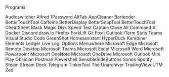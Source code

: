 Programs

Audioswitcher
Alfred
1Password 
AltTab
AppCleaner
Bartender
BetterTouchTool
Caffeine
BetterDisplay
BetterSnapTool
BetterTouchTool
CheatSheet
Black Magic Disk Speed Test
Captain
Close All
Command X
Docker
Discord
draw.io
Firefox
ForkLift
Git
Foxit
Outlook
iTerm 
Stats
Teams
Visual Studio Code
GreenShot
Homeassistant
HyperDuck
Karabiner Elements
Ledger Live
Logi Options
Menuwhere
Microsoft Edge
Microsoft Remote Desktop
Microsoft Teams
Microsoft Excel 
Microsoft Word
Microsoft Powerpoint
Microsoft OneNote
Microsoft OneDrive
Microsoft Outlook
Mini Play
Obsidian
Postman
Powershell
SensibleSideButtons
Sonos
Spotify
Steam
Stream Deck
Telegram 
TinkerTool
The Unarchiver
TradingView
UTM 
Zed